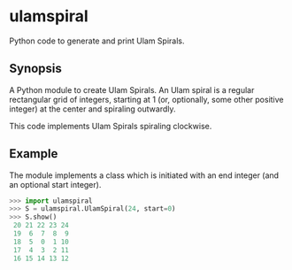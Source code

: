 # ulamspiral
Python code to generate and print Ulam Spirals.

## Synopsis
A Python module to create Ulam Spirals. An Ulam spiral is a regular rectangular grid of integers,
starting at 1 (or, optionally, some other positive integer) at the center and spiraling outwardly.

This code implements Ulam Spirals spiraling clockwise.

## Example

The module implements a class which is initiated with an end integer (and an optional start
integer).

```python
>>> import ulamspiral
>>> S = ulamspiral.UlamSpiral(24, start=0)
>>> S.show()
 20 21 22 23 24
 19  6  7  8  9
 18  5  0  1 10
 17  4  3  2 11
 16 15 14 13 12
```
